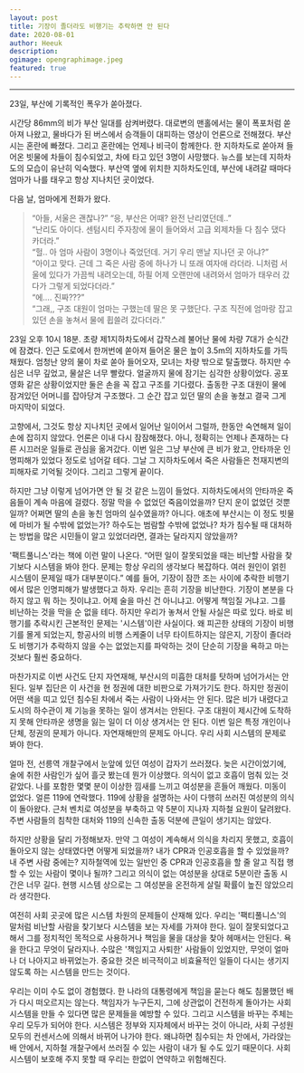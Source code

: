 ```yaml
---
layout: post
title: 기장이 졸더라도 비행기는 추락하면 안 된다
date: 2020-08-01
author: Heeuk
description:
ogimage: opengraphimage.jpeg
featured: true
---
```


---

23일, 부산에 기록적인 폭우가 쏟아졌다.

시간당 86mm의 비가 부산 일대를 삼켜버렸다. 대로변의 맨홀에서는 물이 폭포처럼 쏟아져 나왔고, 물바다가 된 버스에서 승객들이 대피하는 영상이 언론으로 전해졌다. 부산시는 혼란에 빠졌다. 그리고 혼란에는 언제나 비극이 함께한다. 한 지하차도로 쏟아져 들어온 빗물에 차들이 침수되었고, 차에 타고 있던 3명이 사망했다. 뉴스를 보는데 지하차도의 모습이 유난히 익숙했다. 부산역 옆에 위치한 지하차도인데, 부산에 내려갈 때마다 엄마가 나를 태우고 항상 지나치던 곳이었다.

다음 날, 엄마에게 전화가 왔다.

> “아들, 서울은 괜찮나?”
> “응, 부산은 어때? 완전 난리였던데..”  
> “난리도 아이다. 센텀시티 주자창에 물이 들어와서 고급 외제차들 다 침수 댔다 카더라.”  
> “헐.. 아 엄마 사람이 3명이나 죽었던데. 거기 우리 맨날 지나던 곳 아냐?”  
> “아이고 맞다. 근데 그 죽은 사람 중에 하나가 니 또래 여자애 라더라. 니처럼 서울에 있다가 가끔씩 내려오는데, 하필 어제 오랜만에 내려와서 엄마가 태우러 갔다가 그렇게 되었다더라.”  
> “에…. 진짜???”  
> “그래,, 구조 대원이 엄마는 구했는데 딸은 못 구했단다. 구조 직전에 엄마랑 잡고 있던 손을 놓쳐서 물에 휩쓸려 갔다더라.”

23일 오후 10시 18분. 초량 제1지하차도에서 갑작스레 불어난 물에 차량 7대가 순식간에 잠겼다. 인근 도로에서 한꺼번에 쏟아져 들어온 물은 높이 3.5m의 지하차도를 가득 채웠다. 엄청난 양의 물이 차로 쏟아 들어오자, 모녀는 차량 밖으로 탈출했다. 하지만 수심은 너무 깊었고, 물살은 너무 빨랐다. 얼굴까지 물에 잠기는 심각한 상황이었다. 공포영화 같은 상황이었지만 둘은 손을 꼭 잡고 구조를 기다렸다. 출동한 구조 대원이 물에 잠겨있던 어머니를 잡아당겨 구조했다. 그 순간 잡고 있던 딸의 손을 놓쳤고 결국 그게 마지막이 되었다.

고향에서, 그것도 항상 지나치던 곳에서 일어난 일이어서 그럴까, 한동안 숙연해져 일이 손에 잡히지 않았다. 언론은 이내 다시 잠잠해졌다. 아니, 정확히는 언제나 존재하는 다른 시끄러운 일들로 관심을 옮겨갔다. 이번 일은 그냥 부산에 큰 비가 왔고, 안타까운 인명피해가 있었다 정도로 넘어갈 테다. 그날 그 지하차도에서 죽은 사람들은 천재지변의 피해자로 기억될 것이다. 그리고 그렇게 끝이다.

하지만 그냥 이렇게 넘어가면 안 될 것 같은 느낌이 들었다. 지하차도에서의 안타까운 죽음들이 계속 마음에 걸렸다. 정말 막을 수 없었던 죽음이었을까? 단지 운이 없었던 것뿐일까? 어쩌면 딸의 손을 놓친 엄마의 실수였을까? 아니다. 애초에 부산시는 이 정도 빗물에 마비가 될 수밖에 없었는가? 하수도는 범람할 수밖에 없었나? 차가 침수될 때 대처하는 방법을 많은 시민들이 알고 있었더라면, 결과는 달라지지 않았을까?

'팩트풀니스'라는 책에 이런 말이 나온다. “어떤 일이 잘못되었을 때는 비난할 사람을 찾기보다 시스템을 봐야 한다. 문제는 항상 우리의 생각보다 복잡하다. 여러 원인이 얽힌 시스템이 문제일 때가 대부분이다.” 예를 들어, 기장이 잠깐 조는 사이에 추락한 비행기에서 많은 인명피해가 발생했다고 하자. 우리는 흔히 기장을 비난한다. 기장이 본분을 다하지 않고 뭐 하는 짓이냐고. 어제 술을 마신 건 아니냐고. 어떻게 책임질 거냐고. 그를 비난하는 것을 막을 순 없을 테다. 하지만 우리가 놓쳐서 안될 사실은 따로 있다. 바로 비행기를 추락시킨 근본적인 문제는 '시스템'이란 사실이다. 왜 피곤한 상태의 기장이 비행기를 몰게 되었는지, 항공사의 비행 스케줄이 너무 타이트하지는 않은지, 기장이 졸더라도 비행기가 추락하지 않을 수는 없었는지를 파악하는 것이 단순히 기장을 욕하고 마는 것보다 훨씬 중요하다.

마찬가지로 이번 사건도 단지 자연재해, 부산시의 미흡한 대처를 탓하며 넘어가서는 안된다. 일부 집단은 이 사건을 현 정권에 대한 비판으로 가져가기도 한다. 하지만 정권이 어떤 색을 띠고 있던 침수된 차에서 죽는 사람이 나와서는 안 된다. 많은 비가 내렸다고 도시의 하수관이 제 기능을 못하는 일이 생겨서는 안된다. 구조 대원이 제시간에 도착하지 못해 안타까운 생명을 잃는 일이 더 이상 생겨서는 안 된다. 이번 일은 특정 개인이나 단체, 정권의 문제가 아니다. 자연재해만의 문제도 아니다. 우리 사회 시스템의 문제로 봐야 한다.

얼마 전, 선릉역 개찰구에서 눈앞에 있던 여성이 갑자기 쓰러졌다. 늦은 시간이었기에, 술에 취한 사람인가 싶어 흘긋 봤는데 뭔가 이상했다. 의식이 없고 호흡이 멈춰 있는 것 같았다. 나를 포함한 몇몇 분이 이상한 낌새를 느끼고 여성분을 흔들어 깨웠다. 미동이 없었다. 얼른 119에 연락했다. 119에 상황을 설명하는 사이 다행히 쓰러진 여성분의 의식이 돌아왔다. 근처 벤치로 여성분을 부축하고 약 5분이 지나자 지하철 요원이 달려왔다. 주변 사람들의 침착한 대처와 119의 신속한 출동 덕분에 큰일이 생기지는 않았다.

하지만 상황을 달리 가정해보자. 만약 그 여성이 계속해서 의식을 차리지 못했고, 호흡이 돌아오지 않는 상태였다면 어떻게 되었을까? 내가 CPR과 인공호흡을 할 수 있었을까? 내 주변 사람 중에는? 지하철역에 있는 일반인 중 CPR과 인공호흡을 할 줄 알고 직접 행할 수 있는 사람이 몇이나 될까? 그리고 의식이 없는 여성분을 상대로 5분이란 출동 시간은 너무 길다. 현행 시스템 상으로는 그 여성분을 온전하게 살릴 확률이 높진 않았으리라 생각한다.

여전히 사회 곳곳에 많은 시스템 차원의 문제들이 산재해 있다. 우리는 '팩티풀니스'의 말처럼 비난할 사람을 찾기보다 시스템을 보는 자세를 가져야 한다. 일이 잘못되었다고 해서 그를 정치적인 목적으로 사용하거나 책임을 물을 대상을 찾아 헤매서는 안된다. 욕을 한다고 무엇이 달라지나. 수많은 '책임지고 사퇴한' 사람들이 있었지만, 무엇이 얼마나 더 나아지고 바뀌었는가. 중요한 것은 비극적이고 비효율적인 일들이 다시는 생기지 않도록 하는 시스템을 만드는 것이다.

우리는 이미 수도 없이 경험했다. 한 나라의 대통령에게 책임을 묻는다 해도 침몰했던 배가 다시 떠오르지는 않는다. 책임자가 누구든지, 그에 상관없이 건전하게 돌아가는 사회시스템을 만들 수 있다면 많은 문제들을 예방할 수 있다. 그리고 시스템을 바꾸는 주체는 우리 모두가 되어야 한다. 시스템은 정부와 지자체에서 바꾸는 것이 아니라, 사회 구성원 모두의 컨센서스에 의해서 바뀌어 나가야 한다. 왜냐하면 침수되는 차 안에서, 가라앉는 배 안에서, 지하철 개찰구에서 쓰러질 수 있는 사람이 내가 될 수도 있기 때문이다. 사회시스템이 보호해 주지 못할 때 우리는 한없이 연약하고 위험해진다.
